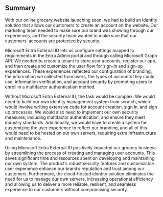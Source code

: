 ## Summary ##
With our online grocery website launching soon, we had to build an identity solution that allows our customers to create an account on the website. Our marketing team needed to make sure our brand was showing through our experiences, and the security team wanted to make sure that our customers’ accounts are protected by security.

Microsoft Entra External ID lets us configure settings mapped to requirements in the Entra Admin portal and through calling Microsoft Graph API. We needed to create a tenant to store user accounts, register our app, and then create and customize the user flow for sign-in and sign-up experiences. These experiences reflected our configuration of branding, the information we collected from users, the types of accounts they could use, information verification, and account security by prompting users to enroll in a multifactor authentication method.

Without Microsoft Entra External ID, the task would be complex. We would need to build our own identity management system from scratch, which would involve writing extensive code for account creation, sign in, and sign up processes. We would also need to implement our own security measures, including multifactor authentication, and ensure they meet industry standards. Additionally, we would have to create a system for customizing the user experience to reflect our branding, and all of this would need to be hosted on our own servers, requiring extra infrastructure and maintenance.

Using Microsoft Entra External ID positively impacted our grocery business by streamlining the process of creating and managing user accounts. This saves significant time and resources spent on developing and maintaining our own system. The product’s robust security features and customizable user experience enhance our brand’s reputation and trust among our customers. Furthermore, the cloud-hosted identity solution eliminates the need for us to manage our own servers, increasing operational efficiency and allowing us to deliver a more reliable, resilient, and seamless experience to our customers without compromising security.
